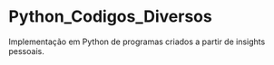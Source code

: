 # Python_Codigos_Diversos

Implementação em Python de programas criados a partir de insights pessoais. 

